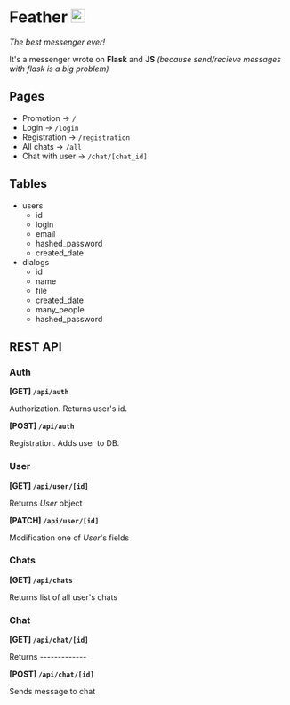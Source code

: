 # Feather <img src="http://files.suheugene.ru/b_icon.png" alt="Feather app icon" height="25" width="25">
*The best messenger ever!*

It's a messenger wrote on **Flask** and **JS** *(because send/recieve messages with flask is a big problem)*

## Pages
- Promotion -> `/`
- Login -> `/login`
- Registration -> `/registration`
- All chats -> `/all`
- Chat with user -> `/chat/[chat_id]`

## Tables
- users
  - id
  - login
  - email
  - hashed_password
  - created_date
- dialogs
  - id
  - name
  - file
  - created_date
  - many_people
  - hashed_password

## REST API

### Auth
**[GET] `/api/auth`**

Authorization. Returns user's id.

**[POST] `/api/auth`**

Registration. Adds user to DB.

### User
**[GET] `/api/user/[id]`**

Returns *User* object

**[PATCH] `/api/user/[id]`**

Modification one of *User*'s fields

### Chats

**[GET] `/api/chats`**

Returns list of all user's chats

### Chat
**[GET] `/api/chat/[id]`**

Returns -------------

**[POST] `/api/chat/[id]`**

Sends message to chat
